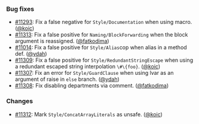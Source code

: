 ### Bug fixes

* [#11293](https://github.com/rubocop/rubocop/issues/11293): Fix a false negative for `Style/Documentation` when using macro. ([@koic][])
* [#11313](https://github.com/rubocop/rubocop/issues/11313): Fix a false positive for `Naming/BlockForwarding` when the block argument is reassigned. ([@fatkodima][])
* [#11014](https://github.com/rubocop/rubocop/pull/11014): Fix a false positive for `Style/Alias`cop when alias in a method def. ([@ydah][])
* [#11309](https://github.com/rubocop/rubocop/issues/11309): Fix a false positive for `Style/RedundantStringEscape` when using a redundant escaped string interpolation `\#\{foo}`. ([@koic][])
* [#11307](https://github.com/rubocop/rubocop/pull/11307): Fix an error for `Style/GuardClause` when using lvar as an argument of raise in `else` branch. ([@ydah][])
* [#11308](https://github.com/rubocop/rubocop/issues/11308): Fix disabling departments via comment. ([@fatkodima][])

### Changes

* [#11312](https://github.com/rubocop/rubocop/issues/11312): Mark `Style/ConcatArrayLiterals` as unsafe. ([@koic][])

[@koic]: https://github.com/koic
[@fatkodima]: https://github.com/fatkodima
[@ydah]: https://github.com/ydah
